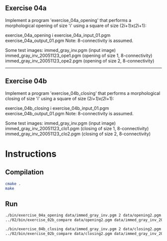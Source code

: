 ## Exercise 04a

Implement a program 'exercise_04a_opening' that performs a morphological opening of size 'i' using a square of size (2*i+1)x(2*i+1):

exercise_04a_opening i exercise_04a_input_01.pgm exercise_04a_output_01.pgm Note: 8-connectivity is assumed.

Some test images:
immed_gray_inv.pgm (input image)
immed_gray_inv_20051123_ope1.pgm (opening of size 1, 8-connectivity) immed_gray_inv_20051123_ope2.pgm (opening of size 2, 8-connectivity)

---

## Exercise 04b

Implement a program 'exercise_04b_closing' that performs a morphological closing of size 'i' using a square of size (2*i+1)x(2*i+1):

exercise_04b_closing i exercise_04b_input_01.pgm exercise_04b_output_01.pgm Note: 8-connectivity is assumed.

Some test images:
immed_gray_inv.pgm (input image)
immed_gray_inv_20051123_clo1.pgm (closing of size 1, 8-connectivity) immed_gray_inv_20051123_clo2.pgm (closing of size 2, 8-connectivity)

# Instructions

## Compilation

```bash
cmake .
make
```

## Run

```bash
./bin/exercise_04a_opening data/immed_gray_inv.pgm 2 data/opening2.pgm   
../02/bin/exercise_02b_compare data/opening2.pgm data/immed_gray_inv_20051123_ope2.pgm   

./bin/exercise_04b_closing data/immed_gray_inv.pgm 2 data/closing2.pgm   
../02/bin/exercise_02b_compare data/closing2.pgm data/immed_gray_inv_20051123_clo2.pgm 
```
